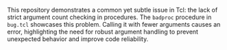 This repository demonstrates a common yet subtle issue in Tcl: the lack of strict argument count checking in procedures. The `badproc` procedure in `bug.tcl` showcases this problem. Calling it with fewer arguments causes an error, highlighting the need for robust argument handling to prevent unexpected behavior and improve code reliability.
